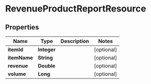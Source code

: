 
# RevenueProductReportResource

## Properties
Name | Type | Description | Notes
------------ | ------------- | ------------- | -------------
**itemId** | **Integer** |  |  [optional]
**itemName** | **String** |  |  [optional]
**revenue** | **Double** |  |  [optional]
**volume** | **Long** |  |  [optional]



